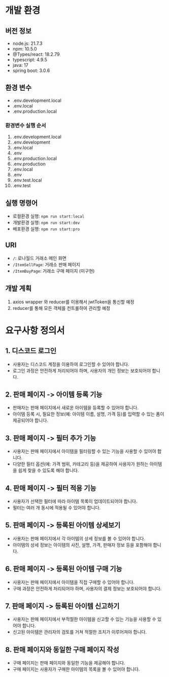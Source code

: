 # 개발 환경

## 버전 정보
- node.js: 21.7.3
- npm: 10.5.0
- @Types/react: 18.2.79
- typescript: 4.9.5
- java: 17
- spring boot: 3.0.6

## 환경 변수
- .env.development.local
- .env.local
- .env.production.local

### 환경변수 실행 순서
1. .env.development.local
2. .env.development
3. .env.local
4. .env
5. .env.production.local
6. .env.production
7. .env.local
8. .env
9. .env.test.local
10. .env.test

## 실행 명령어
- 로컬환경 실행: `npm run start:local`
- 개발환경 실행: `npm run start:dev`
- 배포환경 실행: `npm run start:pro`

## URI
- `/`: 로나월드 거래소 메인 화면
- `/ItemSellPage`: 거래소 판매 페이지
- `/ItemBuyPage`: 거래소 구매 페이지 (미구현)

## 개발 계획
1. axios wrapper 와 reducer를 이용해서 jwtToken을 통신할 예정
2. reducer를 통해 모든 객체를 컨트롤하여 관리할 예정

# 요구사항 정의서

## 1. 디스코드 로그인
- 사용자는 디스코드 계정을 이용하여 로그인할 수 있어야 합니다.
- 로그인 과정은 안전하게 처리되어야 하며, 사용자의 개인 정보는 보호되어야 합니다.

## 2. 판매 페이지 -> 아이템 등록 기능
- 판매자는 판매 페이지에서 새로운 아이템을 등록할 수 있어야 합니다.
- 아이템 등록 시, 필요한 정보(예: 아이템 이름, 설명, 가격 등)를 입력할 수 있는 폼이 제공되어야 합니다.

## 3. 판매 페이지 -> 필터 추가 기능
- 사용자는 판매 페이지에서 아이템을 필터링할 수 있는 기능을 사용할 수 있어야 합니다.
- 다양한 필터 옵션(예: 가격 범위, 카테고리 등)을 제공하여 사용자가 원하는 아이템을 쉽게 찾을 수 있도록 해야 합니다.

## 4. 판매 페이지 -> 필터 적용 기능
- 사용자가 선택한 필터에 따라 아이템 목록이 업데이트되어야 합니다.
- 필터는 여러 개 동시에 적용될 수 있어야 합니다.

## 5. 판매 페이지 -> 등록된 아이템 상세보기
- 사용자는 판매 페이지에서 각 아이템의 상세 정보를 볼 수 있어야 합니다.
- 아이템의 상세 정보는 아이템의 사진, 설명, 가격, 판매자 정보 등을 포함해야 합니다.

## 6. 판매 페이지 -> 등록된 아이템 구매 기능
- 사용자는 판매 페이지에서 아이템을 직접 구매할 수 있어야 합니다.
- 구매 과정은 안전하게 처리되어야 하며, 사용자의 결제 정보는 보호되어야 합니다.

## 7. 판매 페이지 -> 등록된 아이템 신고하기
- 사용자는 판매 페이지에서 부적절한 아이템을 신고할 수 있는 기능을 사용할 수 있어야 합니다.
- 신고된 아이템은 관리자의 검토를 거쳐 적절한 조치가 이루어져야 합니다.

## 8. 판매 페이지와 동일한 구매 페이지 작성
- 구매 페이지는 판매 페이지와 동일한 기능을 제공해야 합니다.
- 구매 페이지는 사용자가 구매한 아이템의 목록을 볼 수 있어야 합니다.
